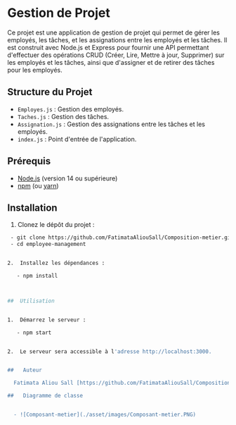 # Gestion de Projet

Ce projet est une application de gestion de projet qui permet de gérer les employés, les tâches, et les assignations entre les employés et les tâches. Il est construit avec Node.js et Express pour fournir une API permettant d'effectuer des opérations CRUD (Créer, Lire, Mettre à jour, Supprimer) sur les employés et les tâches, ainsi que d'assigner et de retirer des tâches pour les employés.

## Structure du Projet

- `Employes.js` : Gestion des employés.
- `Taches.js` : Gestion des tâches.
- `Assignation.js` : Gestion des assignations entre les tâches et les employés.
- `index.js` : Point d'entrée de l'application.

## Prérequis

- [Node.js](https://nodejs.org/) (version 14 ou supérieure)
- [npm](https://www.npmjs.com/) (ou [yarn](https://yarnpkg.com/))

## Installation

1.  Clonez le dépôt du projet :

 ```bash
  - git clone https://github.com/FatimataAliouSall/Composition-metier.git
  - cd employee-management


2.  Installez les dépendances :

    - npm install



##  Utilisation


1.  Démarrez le serveur :

    - npm start


2.  Le serveur sera accessible à l'adresse http://localhost:3000.


##   Auteur

   Fatimata Aliou Sall [https://github.com/FatimataAliouSall/Composition-metier.git]

##   Diagramme de classe 


   - ![Composant-metier](./asset/images/Composant-metier.PNG)
